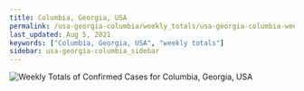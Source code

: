 ```yaml
---
title: Columbia, Georgia, USA
permalink: /usa-georgia-columbia/weekly_totals/usa-georgia-columbia-weekly_totals.html
last_updated: Aug 5, 2021
keywords: ["Columbia, Georgia, USA", "weekly totals"]
sidebar: usa-georgia-columbia_sidebar
---
```


![Weekly Totals of Confirmed Cases for Columbia, Georgia, USA](/covid_tracker/images/graphs/usa-georgia-columbia-weekly_totals_graph.png)
